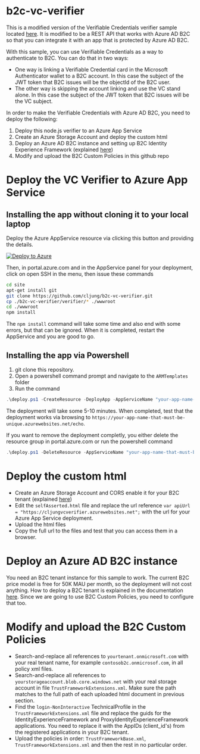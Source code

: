 # b2c-vc-verifier

This is a modified version of the Verifiable Credentials verifier sample located [here](https://github.com/Azure-Samples/active-directory-verifiable-credentials/tree/main/verifier). It is modified to be a REST API that works with Azure AD B2C so that you can integrate it with an app that is protected by Azure AD B2C.

With this sample, you can use Verifiable Credentials as a way to authenticate to B2C. You can do that in two ways:
- One way is linking a Verifiable Credential card in the Microsoft Authenticator wallet to a B2C account. In this case the subject of the JWT token that B2C issues will be the objectId of the B2C user. 
- The other way is skipping the account linking and use the VC stand alone. In this case the subject of the JWT token that B2C issues will be the VC subject. 

In order to make the Verifiable Credentials with Azure AD B2C, you need to deploy the following:

1. Deploy this node.js verifier to an Azure App Service
1. Create an Azure Storage Account and deploy the custom html
1. Deploy an Azure AD B2C instance and setting up B2C Identity Experience Framework (explained [here](https://docs.microsoft.com/en-us/azure/active-directory-b2c/custom-policy-get-started))
1. Modify and upload the B2C Custom Policies in this github repo

# Deploy the VC Verifier to Azure App Service

## Installing the app without cloning it to your local laptop

Deploy the Azure AppService resource via clicking this button and providing the details.

[![Deploy to Azure](https://aka.ms/deploytoazurebutton)](https://portal.azure.com/#create/Microsoft.Template/uri/https%3A%2F%2Fraw.githubusercontent.com%2Fcljung%2Fb2c-vc-verifier%2Fmain%2FARMTemplates%2Ftemplate.json)

Then, in portal.azure.com and in the AppService panel for your deployment, click on open SSH in the menu, then issue these commands

```bash
cd site
apt-get install git
git clone https://github.com/cljung/b2c-vc-verifier.git
cp ./b2c-vc-verifier/verifier/* ./wwwroot
cd ./wwwroot
npm install
```
  
The `npm install` command will take some time and also end with some errors, but that can be ignored. When it is completed, restart the AppService and you are good to go.

## Installing the app via Powershell

1. git clone this repository.
1. Open a powershell command prompt and navigate to the `ARMTemplates` folder
1. Run the command

```powershell
.\deploy.ps1 -CreateResource -DeployApp -AppServiceName "your-app-name-that-must-be-unique"
```

The deployment will take some 5-10 minutes. When completed, test that the deployment works via browsing to `https://your-app-name-that-must-be-unique.azurewebsites.net/echo`.

If you want to remove the deployment completly, you either delete the resource group in portal.azure.com or run the powershell command

```powershell
.\deploy.ps1 -DeleteResource -AppServiceName "your-app-name-that-must-be-unique"
```

# Deploy the custom html

- Create an Azure Storage Account and CORS enable it for your B2C tenant (explained [here](https://docs.microsoft.com/en-us/azure/active-directory-b2c/customize-ui-with-html?pivots=b2c-user-flow#2-create-an-azure-blob-storage-account))
- Edit the `selfAsserted.html` file and replace the url reference `var apiUrl = "https://cljungvcverifier.azurewebsites.net";` with the url for your Azure App Service deployment.
- Upload the html files
- Copy the full url to the files and test that you can access them in a browser.

# Deploy an Azure AD B2C instance

You need an B2C tenant instance for this sample to work. The current B2C price model is free for 50K MAU per month, so the deployment will not cost anything. How to deploy a B2C tenant is explained in the documentation [here](https://docs.microsoft.com/en-us/azure/active-directory-b2c/custom-policy-get-started). Since we are going to use B2C Custom Policies, you need to configure that too.

# Modify and upload the B2C Custom Policies

- Search-and-replace all references to `yourtenant.onmicrosoft.com` with your real tenant name, for example `contosob2c.onmicrosof.com`, in all policy xml files.
- Search-and-replace all references to `yourstorageaccount.blob.core.windows.net` with your real storage account in file `TrustFrameworkExtensions.xml`. Make sure the path matches to the full path of each uploaded html document in previous section.
- Find the `login-NonInteractive` TechnicalProfile in the `TrustFrameworkExtensions.xml` file and replace the guids for the IdentityExperienceFramework and ProxyIdentityExperienceFramework applications. You need to replace it with the AppIDs (client_id's) from the registered applications in your B2C tenant.
- Upload the policies in order: `TrustFrameworkBase.xml`, `TrustFrameworkExtensions.xml` and then the rest in no particular order.
